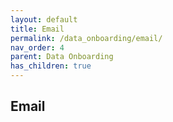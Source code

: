 ```yaml
---
layout: default
title: Email
permalink: /data_onboarding/email/
nav_order: 4
parent: Data Onboarding
has_children: true
---
```


## **Email**